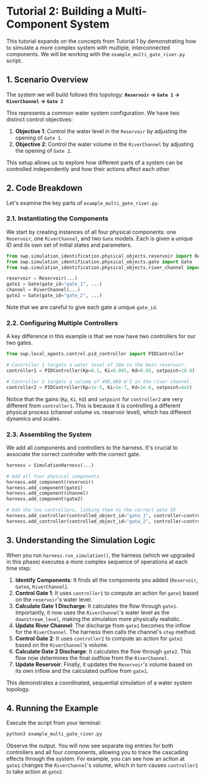 # Tutorial 2: Building a Multi-Component System

This tutorial expands on the concepts from Tutorial 1 by demonstrating how to simulate a more complex system with multiple, interconnected components. We will be working with the `example_multi_gate_river.py` script.

## 1. Scenario Overview

The system we will build follows this topology:
**`Reservoir` -> `Gate 1` -> `RiverChannel` -> `Gate 2`**

This represents a common water system configuration. We have two distinct control objectives:
1.  **Objective 1**: Control the water level in the `Reservoir` by adjusting the opening of `Gate 1`.
2.  **Objective 2**: Control the water volume in the `RiverChannel` by adjusting the opening of `Gate 2`.

This setup allows us to explore how different parts of a system can be controlled independently and how their actions affect each other.

## 2. Code Breakdown

Let's examine the key parts of `example_multi_gate_river.py`.

### 2.1. Instantiating the Components
We start by creating instances of all four physical components: one `Reservoir`, one `RiverChannel`, and two `Gate` models. Each is given a unique ID and its own set of initial states and parameters.

```python
from swp.simulation_identification.physical_objects.reservoir import Reservoir
from swp.simulation_identification.physical_objects.gate import Gate
from swp.simulation_identification.physical_objects.river_channel import RiverChannel

reservoir = Reservoir(...)
gate1 = Gate(gate_id="gate_1", ...)
channel = RiverChannel(...)
gate2 = Gate(gate_id="gate_2", ...)
```
Note that we are careful to give each gate a unique `gate_id`.

### 2.2. Configuring Multiple Controllers
A key difference in this example is that we now have two controllers for our two gates.

```python
from swp.local_agents.control.pid_controller import PIDController

# Controller 1 targets a water level of 18m in the main reservoir.
controller1 = PIDController(Kp=0.1, Ki=0.005, Kd=0.05, setpoint=18.0)

# Controller 2 targets a volume of 400,000 m^3 in the river channel.
controller2 = PIDController(Kp=1e-5, Ki=1e-7, Kd=1e-6, setpoint=4e5)
```
Notice that the gains (`Kp`, `Ki`, `Kd`) and `setpoint` for `controller2` are very different from `controller1`. This is because it is controlling a different physical process (channel volume vs. reservoir level), which has different dynamics and scales.

### 2.3. Assembling the System
We add all components and controllers to the harness. It's crucial to associate the correct controller with the correct gate.

```python
harness = SimulationHarness(...)

# Add all four physical components
harness.add_component(reservoir)
harness.add_component(gate1)
harness.add_component(channel)
harness.add_component(gate2)

# Add the two controllers, linking them to the correct gate ID
harness.add_controller(controlled_object_id="gate_1", controller=controller1)
harness.add_controller(controlled_object_id="gate_2", controller=controller2)
```

## 3. Understanding the Simulation Logic

When you run `harness.run_simulation()`, the harness (which we upgraded in this phase) executes a more complex sequence of operations at each time step:

1.  **Identify Components**: It finds all the components you added (`Reservoir`, `Gate`s, `RiverChannel`).
2.  **Control Gate 1**: It uses `controller1` to compute an action for `gate1` based on the `reservoir`'s water level.
3.  **Calculate Gate 1 Discharge**: It calculates the flow through `gate1`. Importantly, it now uses the `RiverChannel`'s water level as the `downstream_level`, making the simulation more physically realistic.
4.  **Update River Channel**: The discharge from `gate1` becomes the inflow for the `RiverChannel`. The harness then calls the channel's `step` method.
5.  **Control Gate 2**: It uses `controller2` to compute an action for `gate2` based on the `RiverChannel`'s volume.
6.  **Calculate Gate 2 Discharge**: It calculates the flow through `gate2`. This flow now determines the final outflow from the `RiverChannel`.
7.  **Update Reservoir**: Finally, it updates the `Reservoir`'s volume based on its own inflow and the calculated outflow from `gate1`.

This demonstrates a coordinated, sequential simulation of a water system topology.

## 4. Running the Example

Execute the script from your terminal:
```bash
python3 example_multi_gate_river.py
```
Observe the output. You will now see separate log entries for both controllers and all four components, allowing you to trace the cascading effects through the system. For example, you can see how an action at `gate1` changes the `RiverChannel`'s volume, which in turn causes `controller2` to take action at `gate2`.
